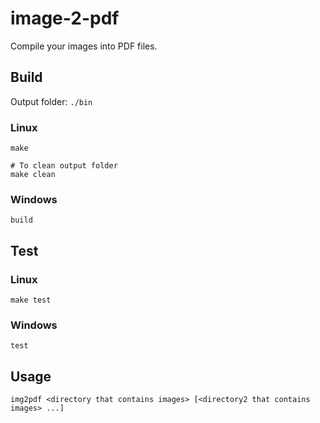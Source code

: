 # image-2-pdf
Compile your images into PDF files.

## Build
Output folder: `./bin`

### Linux
```
make

# To clean output folder
make clean
```
### Windows
```
build
```

## Test
### Linux
```
make test
```
### Windows
```
test
```

## Usage
```
img2pdf <directory that contains images> [<directory2 that contains images> ...]
```

